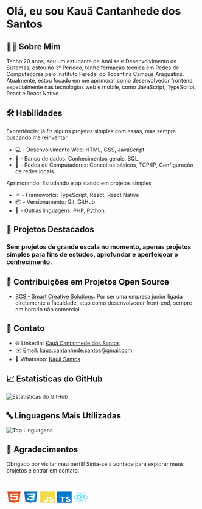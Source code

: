 # Olá, eu sou Kauã Cantanhede dos Santos

## 👨‍💻 Sobre Mim 
Tenho 20 anos, sou um estudante de Análise e Desenvolvimento de Sistemas, estou no 3° Periodo, tenho formação técnica em Redes de Computadores pelo Instituto Feredal do Tocantins Campus Araguatins. Atualmente, estou focado em me aprimorar como desenvolvedor frontend, especialmente nas tecnologias web e mobile, como JavaScript, TypeScript, React e React Native. 

## 🛠️ Habilidades 

Expreriência: já fiz alguns projetos simples com essas, mas sempre buscando me reinventar
- 💻 - Desenvolvimento Web: HTML, CSS, JavaScript.
- 💾 - Banco de dados: Conhecimentos gerais, SQL.
- 🔌 - Redes de Computadores: Conceitos básicos, TCP/IP, Configuração de redes locais.

Aprimorando: Estudando e aplicando em projetos simples
- ⚛️ - Frameworks: TypeScript, React, React Native
- 📦 - Versionamento: Git, GitHub
- 🚀 - Outras linguagens: PHP, Python.

## 🚀 Projetos Destacados
### Sem projetos de grande escala no momento, apenas projetos simples para fins de estudos, aprofundar e aperfeiçoar o conhecimento.

## 💼 Contribuições em Projetos Open Source
- [SCS - Smart Creative Solutions](link_para_contribuição): Por ser uma empresa junior ligada diretamente a faculdade, atuo como desenvolvedor front-end, sempre em horario não comercial.


## 🤝 Contato
- 🌐 LinkedIn: [Kauã Cantanhede dos Santos]([www.linkedin.com/in/kauã-cantanhêde-dos-santos-2b9b43259](https://www.linkedin.com/in/kau%C3%A3-cantanh%C3%AAde-dos-santos-2b9b43259/))
- ✉️ Email: kaua.cantanhede.santos@gmail.com
- 📱 Whatsapp: [Kauã Santos](http://Wa.me//+5563999466193)

## 📈 Estatísticas do GitHub
![Estatísticas do GitHub](https://github-readme-stats.vercel.app/api?username=KauaCantanhedeSantos&show_icons=true&theme=dark)

## 🔤 Linguagens Mais Utilizadas
![Top Linguagens](https://github-readme-stats.vercel.app/api/top-langs/?username=KauaCantanhedeSantos&layout=compact&theme=dark)

## 🙏 Agradecimentos
Obrigado por visitar meu perfil! Sinta-se à vontade para explorar meus projetos e entrar em contato.

## 

<div style="display: inline_block"><br>
  <img align="center" alt="Kant-HTML" height="30" width="40" src="https://raw.githubusercontent.com/devicons/devicon/master/icons/html5/html5-original.svg">
  <img align="center" alt="Kant-CSS" height="30" width="40" src="https://raw.githubusercontent.com/devicons/devicon/master/icons/css3/css3-original.svg">
  <img align="center" alt="Kant-Js" height="30" width="40" src="https://raw.githubusercontent.com/devicons/devicon/master/icons/javascript/javascript-plain.svg">
  <img align="center" alt="Kant-Ts" height="30" width="40" src="https://raw.githubusercontent.com/devicons/devicon/master/icons/typescript/typescript-plain.svg">
  <img align="center" alt="Kant-React" height="30" width="40" src="https://raw.githubusercontent.com/devicons/devicon/master/icons/react/react-original.svg">
</div>

##

